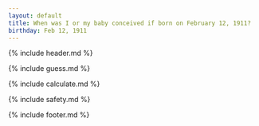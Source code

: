 ```yaml
---
layout: default
title: When was I or my baby conceived if born on February 12, 1911?
birthday: Feb 12, 1911
---
```


{% include header.md %}

{% include guess.md %}

{% include calculate.md %}

{% include safety.md %}

{% include footer.md %}



